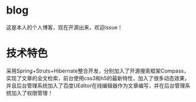 # blog
这是本人的个人博客，现在开源出来，欢迎issue！

# 技术特色
采用Spring+Struts+Hibernate整合开发，分别加入了开源搜索框架Compass，实现了文章的全文检索，前台使用css3和h5的最新特性，加入了很多动态效果，并且后台管理系统加入了百度UEditor在线编辑器作为文章编写，并在后台管理系统加入了权限管理！

